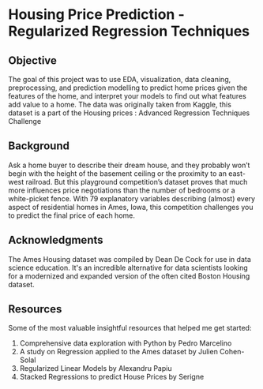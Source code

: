 # Housing Price Prediction - Regularized Regression Techniques

## Objective </br>
The goal of this project was to use EDA, visualization, data cleaning, preprocessing, and prediction modelling to predict home prices given the features of the home, and interpret your models to find out what features add value to a home. The data was originally taken from Kaggle, this dataset is a part of the Housing prices : Advanced Regression Techniques Challenge

## Background </br>
Ask a home buyer to describe their dream house, and they probably won’t begin with the height of the basement ceiling or the proximity to an east-west railroad. But this playground competition’s dataset proves that much more influences price negotiations than the number of bedrooms or a white-picket fence.
With 79 explanatory variables describing (almost) every aspect of residential homes in Ames, Iowa, this competition challenges you to predict the final price of each home.

## Acknowledgments </br>
The Ames Housing dataset was compiled by Dean De Cock for use in data science education. It's an incredible alternative for data scientists looking for a modernized and expanded version of the often cited Boston Housing dataset. 

## Resources
Some of the most valuable insightful resources that helped me get started: </br>
1. Comprehensive data exploration with Python by Pedro Marcelino </br>
2. A study on Regression applied to the Ames dataset by Julien Cohen-Solal </br>
3. Regularized Linear Models by Alexandru Papiu </br>
4. Stacked Regressions to predict House Prices by Serigne </br>
